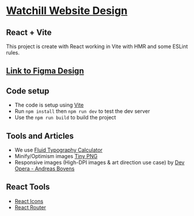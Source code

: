 # [Watchill Website Design](#about-the-code-setup)

## React + Vite

This project is create with React working in Vite with HMR and some ESLint rules.

## [Link to Figma Design](https://www.figma.com/file/liNg2dg3xyXmhfyJffAAii/Watchill?type=design&node-id=0-1&mode=design&t=91osldOBABKYC6eW-0)

## Code setup

- The code is setup using [Vite](https://vitejs.dev/)
- Run `npm install` then `npm run dev` to test the dev server
- Use the `npm run build` to build the project

## Tools and Articles

- We use [Fluid Typography Calculator](https://royalfig.github.io/fluid-typography-calculator/)
- Minify/Optimism images [Tiny PNG](https://tinypng.com)
- Responsive images (High-DPI images & art direction use case) by [Dev Opera - Andreas Bovens](https://dev.opera.com/articles/responsive-images/)


## React Tools

- [React Icons](https://react-icons.github.io/react-icons/)
- [React Router](https://reactrouter.com/en/main)

